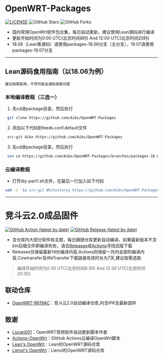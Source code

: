 # OpenWRT-Packages

[![LICENSE](https://img.shields.io/github/license/mashape/apistatus.svg?style=flat-square&label=LICENSE)](https://github.com/Aibx/OpenWRT-Packages/blob/master/LICENSE)
![GitHub Stars](https://img.shields.io/github/stars/Aibx/OpenWRT-Packages.svg?style=flat-square&label=Stars&logo=github)
![GitHub Forks](https://img.shields.io/github/forks/Aibx/OpenWRT-Packages.svg?style=flat-square&label=Forks&logo=github)

- 国内常用OpenWrt软件包合集，每日自动更新，建议使用Lean源码进行编译
- 更新开始时间为0:00 UTC(北京时间8时) And 12:00 UTC(北京时间20时)
- 18.06（Lean等源码）请使用packages-18.06分支（主分支），19.07请使用packages-19.07分支
---

## Lean源码食用指南（以18.06为例）

`建议按需取用，不然可能会遇到依赖问题`

### 本地编译教程（三选一）

1. 先cd进package目录，然后执行
```bash
 git clone https://github.com/Aibx/OpenWRT-Packages
```
2. 添加以下代码到feeds.conf.default文件
```bash
 src-git Aibx https://github.com/Aibx/OpenWRT-Packages
```
3. 先cd进package目录，然后执行
```bash
 svn co https://github.com/Aibx/OpenWRT-Packages/branches/packages-18.06
```

### 云编译教程
- 打开diy-part1.sh文件，在最后一行加入如下代码
```bash
sed -i '$a src-git Whitestorys https://github.com/Aibx/OpenWRT-Packages' feeds.conf.default
```
---
# 竞斗云2.0成品固件

[![GitHub Action (latest by date)](https://img.shields.io/github/workflow/status/Aibx/OpenWRT-R619AC/Build%20OpenWrt?style=for-the-badge&logo=appveyor&label=Build%20Status)](https://github.com/Aibx/OpenWRT-R619AC/actions)
[![GitHub Release (latest by date)](https://img.shields.io/github/v/release/Aibx/OpenWRT-R619AC?style=for-the-badge&label=Download)](https://github.com/Aibx/OpenWRT-R619AC/releases/latest)
- 含仓库内大部分软件和主题，每日跟随仓库更新自动编译，如果最新版本不含bin后缀文件即编译失败，请去[Releases](https://github.com/Aibx/OpenWRT-R619AC/releases)或[Actions](https://github.com/Aibx/OpenWRT-R619AC/actions)寻找旧版下载
- Releases仅保留最新14份编译内容,Actions则保留一月内全部的编译内容,Cowtransfer及WeTransfer下载链接有效时长为7天,建议按需选取

> 编译开始时间为0:30 UTC(北京时间8:30) And 12:30 UTC(北京时间20:30)


## 联动仓库
- [OpenWRT-R619AC](https://github.com/Aibx/OpenWRT-R619AC)：竞斗云2.0自动编译仓库,内含IPK及最新固件

## 致谢
- [Liuran001](https://github.com/liuran001)：OpenWRT常用软件自动更新脚本作者
- [Actions-OpenWrt](https://github.com/P3TERX/Actions-OpenWrt)：GitHub Actions云编译OpenWrt脚本
- [Lean's OpenWrt](https://github.com/coolsnowwolf/lede)：Lean的OpenWRT源码仓库
- [Lienol's OpenWrt](https://github.com/Lienol/openwrt)：Lienol的OpenWRT源码仓库

